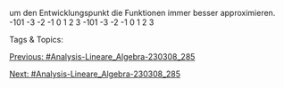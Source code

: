 um den Entwicklungspunkt die Funktionen immer besser approximieren.
-101
-3 -2 -1 0 1 2 3
-101
-3 -2 -1 0 1 2 3

   Tags & Topics:
   

[Previous: #Analysis-Lineare_Algebra-230308_285](Analysis-Lineare_Algebra-230308_285.md)

[Next: #Analysis-Lineare_Algebra-230308_285](Analysis-Lineare_Algebra-230308_285.md)